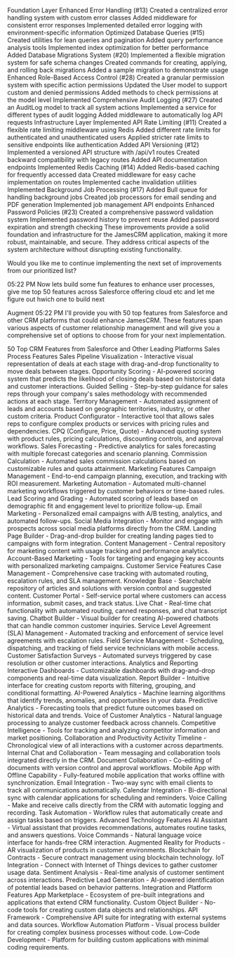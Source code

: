 Foundation Layer
Enhanced Error Handling (#13)
Created a centralized error handling system with custom error classes
Added middleware for consistent error responses
Implemented detailed error logging with environment-specific information
Optimized Database Queries (#15)
Created utilities for lean queries and pagination
Added query performance analysis tools
Implemented index optimization for better performance
Added Database Migrations System (#20)
Implemented a flexible migration system for safe schema changes
Created commands for creating, applying, and rolling back migrations
Added a sample migration to demonstrate usage
Enhanced Role-Based Access Control (#28)
Created a granular permission system with specific action permissions
Updated the User model to support custom and denied permissions
Added methods to check permissions at the model level
Implemented Comprehensive Audit Logging (#27)
Created an AuditLog model to track all system actions
Implemented a service for different types of audit logging
Added middleware to automatically log API requests
Infrastructure Layer
Implemented API Rate Limiting (#11)
Created a flexible rate limiting middleware using Redis
Added different rate limits for authenticated and unauthenticated users
Applied stricter rate limits to sensitive endpoints like authentication
Added API Versioning (#12)
Implemented a versioned API structure with /api/v1 routes
Created backward compatibility with legacy routes
Added API documentation endpoints
Implemented Redis Caching (#14)
Added Redis-based caching for frequently accessed data
Created middleware for easy cache implementation on routes
Implemented cache invalidation utilities
Implemented Background Job Processing (#17)
Added Bull queue for handling background jobs
Created job processors for email sending and PDF generation
Implemented job management API endpoints
Enhanced Password Policies (#23)
Created a comprehensive password validation system
Implemented password history to prevent reuse
Added password expiration and strength checking
These improvements provide a solid foundation and infrastructure for the JamesCRM application, making it more robust, maintainable, and secure. They address critical aspects of the system architecture without disrupting existing functionality.

Would you like me to continue implementing the next set of improvements from our prioritized list?

05:22 PM
Now lets build some fun features to enhance user processes, give me top 50 features across Salesforce offering cloud etc and let me figure out hwich one to build next

Augment
05:22 PM
I'll provide you with 50 top features from Salesforce and other CRM platforms that could enhance JamesCRM. These features span various aspects of customer relationship management and will give you a comprehensive set of options to choose from for your next implementation.

50 Top CRM Features from Salesforce and Other Leading Platforms
Sales Process Features
Sales Pipeline Visualization - Interactive visual representation of deals at each stage with drag-and-drop functionality to move deals between stages.
Opportunity Scoring - AI-powered scoring system that predicts the likelihood of closing deals based on historical data and customer interactions.
Guided Selling - Step-by-step guidance for sales reps through your company's sales methodology with recommended actions at each stage.
Territory Management - Automated assignment of leads and accounts based on geographic territories, industry, or other custom criteria.
Product Configurator - Interactive tool that allows sales reps to configure complex products or services with pricing rules and dependencies.
CPQ (Configure, Price, Quote) - Advanced quoting system with product rules, pricing calculations, discounting controls, and approval workflows.
Sales Forecasting - Predictive analytics for sales forecasting with multiple forecast categories and scenario planning.
Commission Calculation - Automated sales commission calculations based on customizable rules and quota attainment.
Marketing Features
Campaign Management - End-to-end campaign planning, execution, and tracking with ROI measurement.
Marketing Automation - Automated multi-channel marketing workflows triggered by customer behaviors or time-based rules.
Lead Scoring and Grading - Automated scoring of leads based on demographic fit and engagement level to prioritize follow-up.
Email Marketing - Personalized email campaigns with A/B testing, analytics, and automated follow-ups.
Social Media Integration - Monitor and engage with prospects across social media platforms directly from the CRM.
Landing Page Builder - Drag-and-drop builder for creating landing pages tied to campaigns with form integration.
Content Management - Central repository for marketing content with usage tracking and performance analytics.
Account-Based Marketing - Tools for targeting and engaging key accounts with personalized marketing campaigns.
Customer Service Features
Case Management - Comprehensive case tracking with automated routing, escalation rules, and SLA management.
Knowledge Base - Searchable repository of articles and solutions with version control and suggested content.
Customer Portal - Self-service portal where customers can access information, submit cases, and track status.
Live Chat - Real-time chat functionality with automated routing, canned responses, and chat transcript saving.
Chatbot Builder - Visual builder for creating AI-powered chatbots that can handle common customer inquiries.
Service Level Agreement (SLA) Management - Automated tracking and enforcement of service level agreements with escalation rules.
Field Service Management - Scheduling, dispatching, and tracking of field service technicians with mobile access.
Customer Satisfaction Surveys - Automated surveys triggered by case resolution or other customer interactions.
Analytics and Reporting
Interactive Dashboards - Customizable dashboards with drag-and-drop components and real-time data visualization.
Report Builder - Intuitive interface for creating custom reports with filtering, grouping, and conditional formatting.
AI-Powered Analytics - Machine learning algorithms that identify trends, anomalies, and opportunities in your data.
Predictive Analytics - Forecasting tools that predict future outcomes based on historical data and trends.
Voice of Customer Analytics - Natural language processing to analyze customer feedback across channels.
Competitive Intelligence - Tools for tracking and analyzing competitor information and market positioning.
Collaboration and Productivity
Activity Timeline - Chronological view of all interactions with a customer across departments.
Internal Chat and Collaboration - Team messaging and collaboration tools integrated directly in the CRM.
Document Collaboration - Co-editing of documents with version control and approval workflows.
Mobile App with Offline Capability - Fully-featured mobile application that works offline with synchronization.
Email Integration - Two-way sync with email clients to track all communications automatically.
Calendar Integration - Bi-directional sync with calendar applications for scheduling and reminders.
Voice Calling - Make and receive calls directly from the CRM with automatic logging and recording.
Task Automation - Workflow rules that automatically create and assign tasks based on triggers.
Advanced Technology Features
AI Assistant - Virtual assistant that provides recommendations, automates routine tasks, and answers questions.
Voice Commands - Natural language voice interface for hands-free CRM interaction.
Augmented Reality for Products - AR visualization of products in customer environments.
Blockchain for Contracts - Secure contract management using blockchain technology.
IoT Integration - Connect with Internet of Things devices to gather customer usage data.
Sentiment Analysis - Real-time analysis of customer sentiment across interactions.
Predictive Lead Generation - AI-powered identification of potential leads based on behavior patterns.
Integration and Platform Features
App Marketplace - Ecosystem of pre-built integrations and applications that extend CRM functionality.
Custom Object Builder - No-code tools for creating custom data objects and relationships.
API Framework - Comprehensive API suite for integrating with external systems and data sources.
Workflow Automation Platform - Visual process builder for creating complex business processes without code.
Low-Code Development - Platform for building custom applications with minimal coding requirements.
